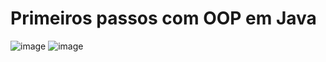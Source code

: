 # Primeiros passos com OOP em Java


![image](https://user-images.githubusercontent.com/67469148/157077114-1691eab2-c3f7-4d1d-897a-633d23a435e2.png)
![image](https://user-images.githubusercontent.com/67469148/157077147-02356ddb-0ada-43c5-97f1-e35108191351.png)
